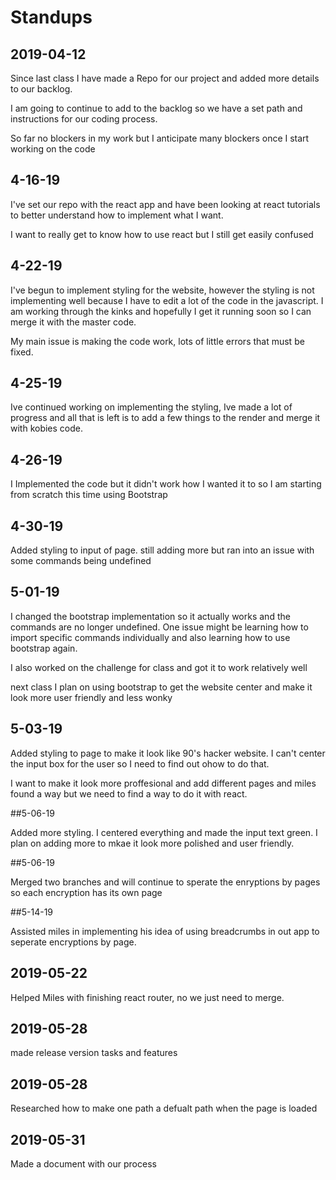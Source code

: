 # Standups

## 2019-04-12

Since last class I have made a Repo for our project and added more details to our backlog.

I am going to continue to add to the backlog so we have a set path and instructions for our coding process.

So far no blockers in my work but I anticipate many blockers once I start working on the code

## 4-16-19

I've set our repo with the react app and have been looking at react tutorials to better understand how to implement what I want.

I want to really get to know how to use react but I still get easily confused

## 4-22-19

I've begun to implement styling for the website, however the styling is not implementing well because I have to edit a lot of the code in the javascript. I am working through the kinks and hopefully I get it running soon so I can merge it with the master code.

My main issue is making the code work, lots of little errors that must be fixed.


## 4-25-19

Ive continued working on implementing the styling, Ive made a lot of progress and all that is left is to add a few things to the render and merge it with kobies code.


## 4-26-19

I Implemented the code but it didn't work how I wanted it to so I am starting from scratch this time using Bootstrap

## 4-30-19

Added styling to input of page. still adding more but ran into an issue with some commands being undefined

## 5-01-19

I changed the bootstrap implementation so it actually works and the commands are no longer undefined. One issue might be learning how to import specific commands individually and also learning how to use bootstrap again.

I also worked on the challenge for class and got it to work relatively well

next class I plan on using bootstrap to get the website center and make it look more user friendly and less wonky

## 5-03-19

Added styling to page to make it look like 90's hacker website. I can't center the input box for the user so I need to find out ohow to do that.

I want to make it look more proffesional and add different pages and miles found a way but we need to find a way to do it with react.

##5-06-19

Added more styling. I centered everything and made the input text green. I plan on adding more to mkae it look more polished and user friendly. 


##5-06-19

Merged two branches and will continue to sperate the enryptions by pages so each encryption has its own page

##5-14-19

Assisted miles in implementing his idea of using breadcrumbs in out app to seperate encryptions by page. 

## 2019-05-22
Helped Miles with finishing react router, no we just need to merge.


## 2019-05-28
made release version tasks and features

## 2019-05-28
Researched how to make one path a defualt path when the page is loaded

## 2019-05-31
Made a document with our process

